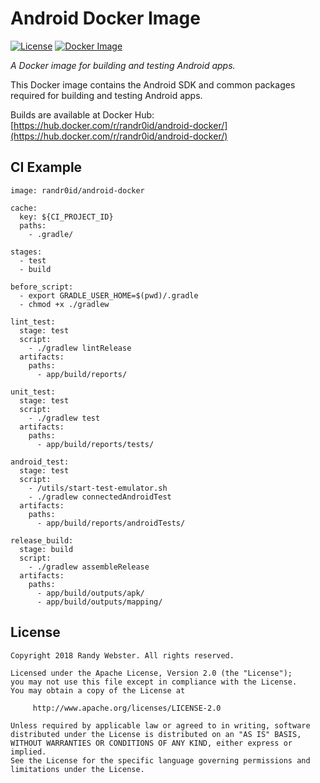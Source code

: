 # Android Docker Image
[![License](http://img.shields.io/badge/License-Apache%202.0-blue.svg?style=flat)](http://www.apache.org/licenses/LICENSE-2.0) [![Docker Image](https://images.microbadger.com/badges/image/randr0id/gitlab-ci-android.svg)](https://microbadger.com/images/randr0id/gitlab-ci-android)

_A Docker image for building and testing Android apps._

This Docker image contains the Android SDK and common packages required for building and testing Android apps.

Builds are available at Docker Hub: [https://hub.docker.com/r/randr0id/android-docker/](https://hub.docker.com/r/randr0id/android-docker/)

## CI Example
~~~
image: randr0id/android-docker

cache:
  key: ${CI_PROJECT_ID}
  paths:
    - .gradle/

stages:
  - test
  - build

before_script:
  - export GRADLE_USER_HOME=$(pwd)/.gradle 
  - chmod +x ./gradlew

lint_test:
  stage: test
  script:
    - ./gradlew lintRelease
  artifacts:
    paths:
      - app/build/reports/

unit_test:
  stage: test
  script:
    - ./gradlew test
  artifacts:
    paths:
      - app/build/reports/tests/

android_test:
  stage: test
  script:
    - /utils/start-test-emulator.sh
    - ./gradlew connectedAndroidTest
  artifacts:
    paths:
      - app/build/reports/androidTests/

release_build:
  stage: build
  script:
    - ./gradlew assembleRelease
  artifacts:
    paths:
      - app/build/outputs/apk/
      - app/build/outputs/mapping/
~~~


## License
    Copyright 2018 Randy Webster. All rights reserved.

    Licensed under the Apache License, Version 2.0 (the "License");
    you may not use this file except in compliance with the License.
    You may obtain a copy of the License at

         http://www.apache.org/licenses/LICENSE-2.0

    Unless required by applicable law or agreed to in writing, software
    distributed under the License is distributed on an "AS IS" BASIS,
    WITHOUT WARRANTIES OR CONDITIONS OF ANY KIND, either express or implied.
    See the License for the specific language governing permissions and
    limitations under the License.